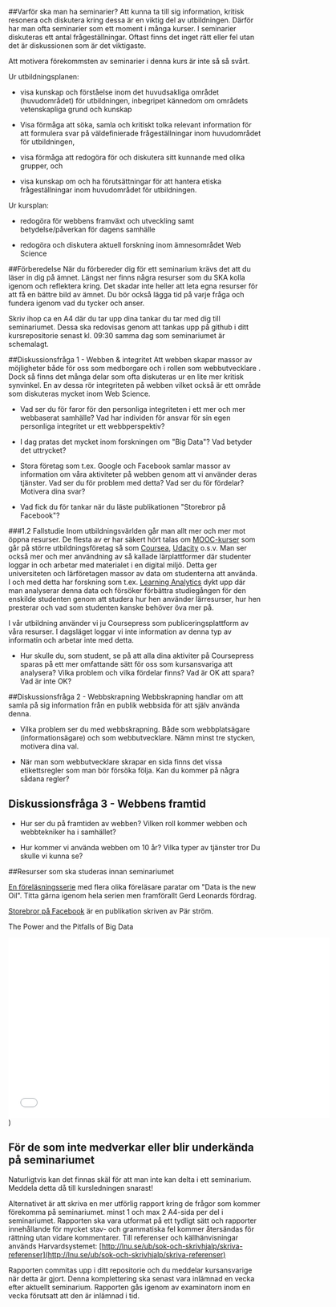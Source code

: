 
##Varför ska man ha seminarier?
Att kunna ta till sig information, kritisk resonera och diskutera kring dessa är en viktig del av utbildningen. Därför har man ofta seminarier som ett moment i många kurser. I seminarier diskuteras ett antal frågeställningar. Oftast finns det inget rätt eller fel utan det är diskussionen som är det viktigaste. 

Att motivera förekommsten av seminarier i denna kurs är inte så så svårt. 

Ur utbildningsplanen:

- visa kunskap och förståelse inom det huvudsakliga området (huvudområdet) för utbildningen, inbegripet kännedom om områdets vetenskapliga grund och kunskap

- Visa förmåga att söka, samla och kritiskt tolka relevant information för att formulera svar på väldefinierade frågeställningar inom huvudområdet för utbildningen,

- visa förmåga att redogöra för och diskutera sitt kunnande med olika grupper, och

- visa kunskap om och ha förutsättningar för att hantera etiska frågeställningar inom huvudområdet för utbildningen.

Ur kursplan:

- redogöra för webbens framväxt och utveckling samt betydelse/påverkan för dagens samhälle

- redogöra och diskutera aktuell forskning inom ämnesområdet Web Science


##Förberedelse
När du förbereder dig för ett seminarium krävs det att du läser in dig på ämnet. Längst ner finns några resurser som du SKA kolla igenom och reflektera kring. Det skadar inte heller att leta egna resurser för att få en bättre bild av ämnet. Du bör också lägga tid på varje fråga och fundera igenom vad du tycker och anser. 

Skriv ihop ca en A4 där du tar upp dina tankar du tar med dig till seminariumet. Dessa ska redovisas genom att tankas upp på github i ditt kursrepositorie senast kl. 09:30 samma dag som seminariumet är schemalagt.

##Diskussionsfråga 1 - Webben & integritet
Att webben skapar massor av möjligheter både för oss som medborgare och i rollen som webbutvecklare .
Dock så finns det många delar som ofta diskuteras ur en lite mer kritisk synvinkel. En av dessa rör integriteten på webben vilket också är ett område som diskuteras mycket inom Web Science.

* Vad ser du för faror för den personliga integriteten i ett mer och mer webbaserat samhälle? Vad har individen för ansvar för sin egen personliga integritet ur ett webbperspektiv?

* I dag pratas det mycket inom forskningen om "Big Data"? Vad betyder det uttrycket?

* Stora företag som t.ex. Google och Facebook samlar massor av information om våra aktiviteter på webben genom att vi använder deras tjänster. Vad ser du för problem med detta? Vad ser du för fördelar? Motivera dina svar?

* Vad fick du för tankar när du läste publikationen "Storebror på Facebook"?

###1.2 Fallstudie
Inom utbildningsvärlden går man allt mer och mer mot öppna resurser. De flesta av er har säkert hört talas om [MOOC-kurser](http://en.wikipedia.org/wiki/MOOC) som går på större utbildningsföretag så som [Coursea](https://www.coursera.org/), [Udacity](https://www.udacity.com/) o.s.v. Man ser också mer och mer användning av så kallade lärplattformer där studenter loggar in och arbetar med materialet i en digital miljö. Detta ger universiteten och lärföretagen massor av data om studenterna att använda. I och med detta har forskning som t.ex. [Learning Analytics](http://en.wikipedia.org/wiki/Learning_analytics) dykt upp där man analyserar denna data och försöker förbättra studiegången för den enskilde studenten genom att studera hur hen använder lärresurser, hur hen presterar och vad som studenten kanske behöver öva mer på.

I vår utbildning använder vi ju Coursepress som publiceringsplattform av våra resurser. I dagsläget loggar vi inte information av denna typ av informatin och arbetar inte med detta. 

* Hur skulle du, som student, se på att alla dina aktiviter på Coursepress sparas på ett mer omfattande sätt för oss som kursansvariga att analysera? Vilka problem och vilka fördelar finns? Vad är OK att spara? Vad är inte OK?


##Diskussionsfråga 2 - Webbskrapning
Webbskrapning handlar om att samla på sig information från en publik webbsida för att själv använda denna.

* Vilka problem ser du med webbskrapning. Både som webbplatsägare (informationsägare) och som webbutvecklare. Nämn minst tre stycken, motivera dina val.

* När man som webbutvecklare skrapar en sida finns det vissa etikettsregler som man bör försöka följa. Kan du kommer på några sådana regler?


## Diskussionsfråga 3 - Webbens framtid

* Hur ser du på framtiden av webben? Vilken roll kommer webben och webbtekniker ha i samhället? 

* Hur kommer vi använda webben om 10 år? Vilka typer av tjänster tror Du skulle vi kunna se? 

##Resurser som ska studeras innan seminariumet

[En föreläsningsserie](http://fora.tv/2012/04/10/Data_is_the_New_Oil_From_Privacy_to_Publicy) med flera olika föreläsare paratar om "Data is the new Oil". Titta gärna igenom hela serien men framförallt Gerd Leonards fördrag.

[Storebror på Facebook](http://www.dnv.se/storebror-pa-facebook-integritet-och-risker-med-sociala-medier/) är en publikation skriven av Pär ström.

The Power and the Pitfalls of Big Data<br />
<iframe width="640" height="360" src="//www.youtube.com/embed/buJUojhs80E?feature=player_detailpage" frameborder="0" allowfullscreen></iframe>) 


## För de som inte medverkar eller blir underkända på seminariumet
Naturligtvis kan det finnas skäl för att man inte kan delta i ett seminarium. Meddela detta då till kursledningen snarast!

Alternativet är att skriva en mer utförlig rapport kring de frågor som kommer förekomma på  seminariumet. minst 1 och max 2 A4-sida per del i seminariumet. Rapporten ska vara utformat på ett tydligt sätt och rapporter innehållande för mycket stav- och grammatiska fel kommer återsändas för rättning utan vidare kommentarer. Till referenser och källhänvisningar används Harvardsystemet: [http://lnu.se/ub/sok-och-skrivhjalp/skriva-referenser](http://lnu.se/ub/sok-och-skrivhjalp/skriva-referenser)


Rapporten commitas upp i ditt repositorie och du meddelar kursansvarige när detta är gjort. 
Denna komplettering ska senast vara inlämnad en vecka efter aktuellt seminarium.
Rapporten gås igenom av examinatorn inom en vecka förutsatt att den är inlämnad i tid.